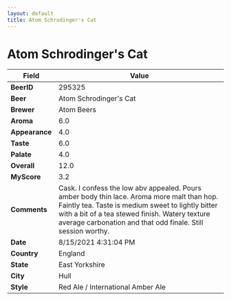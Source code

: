 ```yaml
---
layout: default
title: Atom Schrodinger's Cat
---
```


# Atom Schrodinger's Cat

| Field         | Value     |
|---------------|-----------|
| **BeerID** | 295325 |
| **Beer** | Atom Schrodinger's Cat |
| **Brewer** | Atom Beers |
| **Aroma** | 6.0 |
| **Appearance** | 4.0 |
| **Taste** | 6.0 |
| **Palate** | 4.0 |
| **Overall** | 12.0 |
| **MyScore** | 3.2 |
| **Comments** | Cask. I confess the low abv appealed. Pours amber body thin lace. Aroma more malt than hop. Faintly tea. Taste is medium sweet to lightly bitter with a bit of a tea stewed finish. Watery texture average carbonation and that odd finale. Still session worthy. |
| **Date** | 8/15/2021 4:31:04 PM |
| **Country** | England |
| **State** | East Yorkshire |
| **City** | Hull |
| **Style** | Red Ale / International Amber Ale |

